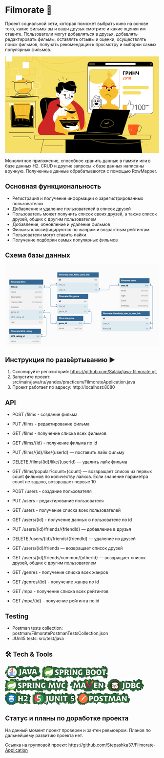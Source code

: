 # Filmorate 🎥

Проект социальной сети, которая поможет выбрать кино на основе того, какие фильмы вы и ваши друзья смотрите и какие оценки им ставите. Пользователи могут добавляться в друзья, добавлять редактировать фильмы, оставлять отзывы и оценки, осуществлять поиск фильмов, получать рекомендации к просмотру и выборки самых популярных фильмов.
<div>
<img width="1012" alt="DataBase schema" src="assets/LandingPoster.png">
</div>

Монолитное приложение, способное хранить данные в памяти или в базе данных H2. CRUD и другие запросы к базе данных написаны вручную. Полученные данные обрабатываются с помощью RowMapper.

## Основная функциональность

* Регистрация и получение информации о зарегистрированных пользователях
* Добавление и удаление пользователей в список друзей
* Пользователь может получить список своих друзей, а также список друзей, общих с другим пользователем
* Добавление, обновление и удаление фильмов
* Фильмы классифицируются по жанрам и возрастным рейтингам
* Пользователи могут ставить лайки
* Получение подборки самых популярных фильмов

## Схема базы данных
<img width="1012" alt="DataBase schema" src="assets/DbSchema.png">

## Инструкция по развёртыванию ▶️
1) Склонируйте репозиторий: https://github.com/Salaia/java-filmorate.git
2) Запустите проект: src/main/java/ru/yandex/practicum/FilmorateApplication.java
3) Проект работает по адресу: http://localhost:8080

## API
* POST /films - создание фильма
* PUT /films - редактирование фильма
* GET /films - получение списка всех фильмов
* GET /films/{id} - получение фильма по id
* PUT /films/{id}/like/{userId} — поставить лайк фильму
* DELETE /films/{id}/like/{userId} — удалить лайк фильма
* GET /films/popular?count={count} — возвращает список из первых count фильмов по количеству лайков. Если значение параметра count не задано, возвращает первые 10

* POST /users - создание пользователя
* PUT /users - редактирование пользователя
* GET /users - получение списка всех пользователей
* GET /users/{id} - получение данных о пользователе по id
* PUT /users/{id}/friends/{friendId} — добавление в друзья
* DELETE /users/{id}/friends/{friendId} — удаление из друзей
* GET /users/{id}/friends — возвращает список друзей
* GET /users/{id}/friends/common/{otherId} — возвращает список друзей, общих с другим пользователем

* GET /genres - получение списка всех жанров
* GET /genres/{id} - получение жанра по id

* GET /mpa - получение списка всех рейтингов
* GET /mpa/{id} - получение рейтинга по id

## Testing
* Postman tests collection: postman/FilmoratePostmanTestsCollection.json
* JUnit5 tests: src/test/java

## 🛠 Tech & Tools

<div>
      <img src="https://github.com/Salaia/icons/blob/main/green/Java.png?raw=true" title="Java" alt="Java" height="40"/>
      <img src="https://github.com/Salaia/icons/blob/main/green/SPRING%20boot.png?raw=true" title="Spring Boot" alt="Spring Boot" height="40"/>
      <img src="https://github.com/Salaia/icons/blob/main/green/SPRING%20MVC.png?raw=true" title="Spring MVC" alt="Spring MVC" height="40"/>
      <img src="https://github.com/Salaia/icons/blob/main/green/Maven.png?raw=true" title="Apache Maven" alt="Apache Maven" height="40"/>
    <img src="https://github.com/Salaia/icons/blob/main/green/JDBC.png?raw=true" title="JDBC" alt="JDBC" height="40"/>
<img src="https://github.com/Salaia/icons/blob/main/green/H2.png?raw=true" title="H2" alt="H2" height="40"/>
<img src="https://github.com/Salaia/icons/blob/main/green/JUnit%205.png?raw=true" title="JUnit 5" alt="JUnit 5" height="40"/>
<img src="https://github.com/Salaia/icons/blob/main/green/Postman.png?raw=true" title="Postman" alt="Postman" height="40"/>
</div>


## Статус и планы по доработке проекта
На данный момент проект проверен и зачтен ревьюером. Планов по дальнейшему развитию проекта нет.

Ссылка на групповой проект: https://github.com/Stepashka37/Filmorate-Application